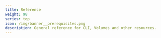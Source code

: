 ```yaml
---
title: Reference
weight: 98
series: top
icon: /img/banner__prerequisites.png
description: General reference for CLI, Volumes and other resources.
---
```

